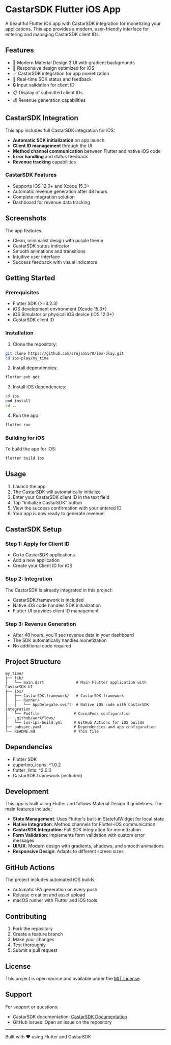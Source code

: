 # CastarSDK Flutter iOS App

A beautiful Flutter iOS app with CastarSDK integration for monetizing your applications. This app provides a modern, user-friendly interface for entering and managing CastarSDK client IDs.

## Features

- 🎨 Modern Material Design 3 UI with gradient backgrounds
- 📱 Responsive design optimized for iOS
- ✅ CastarSDK integration for app monetization
- 🎯 Real-time SDK status and feedback
- 🔒 Input validation for client ID
- 📋 Display of submitted client IDs
- 💰 Revenue generation capabilities

## CastarSDK Integration

This app includes full CastarSDK integration for iOS:

- **Automatic SDK initialization** on app launch
- **Client ID management** through the UI
- **Method channel communication** between Flutter and native iOS code
- **Error handling** and status feedback
- **Revenue tracking** capabilities

### CastarSDK Features

- Supports iOS 12.0+ and Xcode 15.3+
- Automatic revenue generation after 48 hours
- Complete integration solution
- Dashboard for revenue data tracking

## Screenshots

The app features:
- Clean, minimalist design with purple theme
- CastarSDK status indicator
- Smooth animations and transitions
- Intuitive user interface
- Success feedback with visual indicators

## Getting Started

### Prerequisites

- Flutter SDK (>=3.2.3)
- iOS development environment (Xcode 15.3+)
- iOS Simulator or physical iOS device (iOS 12.0+)
- CastarSDK client ID

### Installation

1. Clone the repository:
```bash
git clone https://github.com/srujan5570/ios-play.git
cd ios-play/my_time
```

2. Install dependencies:
```bash
flutter pub get
```

3. Install iOS dependencies:
```bash
cd ios
pod install
cd ..
```

4. Run the app:
```bash
flutter run
```

### Building for iOS

To build the app for iOS:

```bash
flutter build ios
```

## Usage

1. Launch the app
2. The CastarSDK will automatically initialize
3. Enter your CastarSDK client ID in the text field
4. Tap "Initialize CastarSDK" button
5. View the success confirmation with your entered ID
6. Your app is now ready to generate revenue!

## CastarSDK Setup

### Step 1: Apply for Client ID
- Go to CastarSDK applications
- Add a new application
- Create your Client ID for iOS

### Step 2: Integration
The CastarSDK is already integrated in this project:
- CastarSDK.framework is included
- Native iOS code handles SDK initialization
- Flutter UI provides client ID management

### Step 3: Revenue Generation
- After 48 hours, you'll see revenue data in your dashboard
- The SDK automatically handles monetization
- No additional code required

## Project Structure

```
my_time/
├── lib/
│   └── main.dart              # Main Flutter application with CastarSDK UI
├── ios/
│   ├── CastarSDK.framework/   # CastarSDK framework
│   ├── Runner/
│   │   └── AppDelegate.swift  # Native iOS code with CastarSDK integration
│   └── Podfile               # CocoaPods configuration
├── .github/workflows/
│   └── ios-ipa-build.yml     # GitHub Actions for iOS builds
├── pubspec.yaml              # Dependencies and app configuration
└── README.md                 # This file
```

## Dependencies

- Flutter SDK
- cupertino_icons: ^1.0.2
- flutter_lints: ^2.0.0
- CastarSDK.framework (included)

## Development

This app is built using Flutter and follows Material Design 3 guidelines. The main features include:

- **State Management**: Uses Flutter's built-in StatefulWidget for local state
- **Native Integration**: Method channels for Flutter-iOS communication
- **CastarSDK Integration**: Full SDK integration for monetization
- **Form Validation**: Implements form validation with custom error messages
- **UI/UX**: Modern design with gradients, shadows, and smooth animations
- **Responsive Design**: Adapts to different screen sizes

## GitHub Actions

The project includes automated iOS builds:
- Automatic IPA generation on every push
- Release creation and asset upload
- macOS runner with Flutter and iOS tools

## Contributing

1. Fork the repository
2. Create a feature branch
3. Make your changes
4. Test thoroughly
5. Submit a pull request

## License

This project is open source and available under the [MIT License](LICENSE).

## Support

For support or questions:
- CastarSDK documentation: [CastarSDK Documentation](https://download.castarsdk.com/ios.zip)
- GitHub issues: Open an issue on the repository

---

Built with ❤️ using Flutter and CastarSDK
